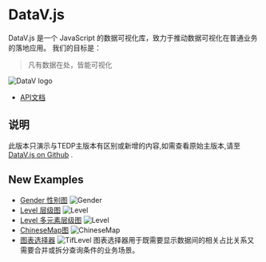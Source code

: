 DataV.js
============
DataV.js 是一个 JavaScript 的数据可视化库，致力于推动数据可视化在普通业务的落地应用。
我们的目标是：
> 凡有数据在处，皆能可视化

![DataV logo](https://raw.github.com/TBEDP/datavjs/master/doc/assets/logo.png)

- [API文档](http://tbedp.github.com/datavjs/index.html)

## 说明
此版本只演示与TEDP主版本有区别或新增的内容,如需查看原始主版本,请至 [DataV.js on Github](https://github.com/TBEDP/datavjs) .

## New Examples
- [Gender 性别图](https://github.com/hlqf/datavjs/tree/master/example/gender)
![Gender](http://nfs.nodeblog.org/d/3/d317bbffe6cc085b63c653e02d4d5373.png)
- [Level 层级图](https://github.com/hlqf/datavjs/tree/master/example/level)
![Level](https://raw.github.com/hlqf/datavjs/master/doc/assets/level.jpg)
- [Level 多元素层级图](https://github.com/hlqf/datavjs/tree/master/example/level)
![Level](https://raw.github.com/hlqf/datavjs/master/doc/assets/level_duo.jpg)
- [ChineseMap图](https://github.com/hlqf/datavjs/tree/master/example/chinamap)
![ChineseMap](https://raw.github.com/hlqf/datavjs/master/doc/assets/chinesemap.jpg)
- [图表选择器](https://github.com/hlqf/datavjs/tree/master/example/tiflevel)
![TifLevel](https://raw.github.com/hlqf/datavjs/master/doc/assets/tiflevel.jpg)
图表选择器用于既需要显示数据间的相关占比关系又需要合并或拆分查询条件的业务场景。
